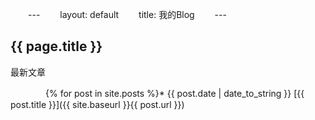 　　---
　　layout: default
　　title: 我的Blog
　　---

## {{ page.title }}

最新文章

　　　　{% for post in site.posts %}*   {{ post.date | date_to_string }} [{{ post.title }}]({{ site.baseurl }}{{ post.url }})
